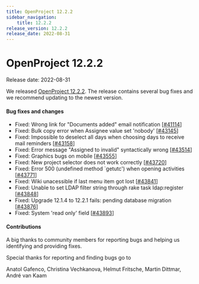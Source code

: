 ```yaml
---
title: OpenProject 12.2.2
sidebar_navigation:
    title: 12.2.2
release_version: 12.2.2
release_date: 2022-08-31
---
```


# OpenProject 12.2.2

Release date: 2022-08-31

We released [OpenProject 12.2.2](https://community.openproject.com/versions/1597).
The release contains several bug fixes and we recommend updating to the newest version.

<!--more-->
#### Bug fixes and changes

- Fixed: Wrong link for "Documents added" email notification \[[#41114](https://community.openproject.com/wp/41114)\]
- Fixed: Bulk copy error when Assignee value set 'nobody' \[[#43145](https://community.openproject.com/wp/43145)\]
- Fixed: Impossible to deselect all days when choosing days to receive mail reminders \[[#43158](https://community.openproject.com/wp/43158)\]
- Fixed: Error message "Assigned to invalid" syntactically wrong \[[#43514](https://community.openproject.com/wp/43514)\]
- Fixed: Graphics bugs on mobile \[[#43555](https://community.openproject.com/wp/43555)\]
- Fixed: New project selector does not work correctly \[[#43720](https://community.openproject.com/wp/43720)\]
- Fixed: Error 500 (undefined method `getutc') when opening activities \[[#43771](https://community.openproject.com/wp/43771)\]
- Fixed: Wiki unacessible if last menu item got lost \[[#43841](https://community.openproject.com/wp/43841)\]
- Fixed: Unable to set LDAP filter string through rake task ldap:register \[[#43848](https://community.openproject.com/wp/43848)\]
- Fixed: Upgrade 12.1.4 to 12.2.1 fails: pending database migration \[[#43876](https://community.openproject.com/wp/43876)\]
- Fixed: System 'read only' field \[[#43893](https://community.openproject.com/wp/43893)\]

#### Contributions
A big thanks to community members for reporting bugs and helping us identifying and providing fixes.

Special thanks for reporting and finding bugs go to

Anatol Gafenco, Christina Vechkanova, Helmut Fritsche, Martin Dittmar, André van Kaam
